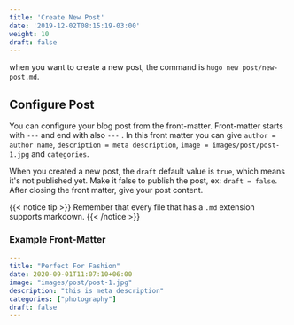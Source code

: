 ```yaml
---
title: 'Create New Post'
date: '2019-12-02T08:15:19-03:00'
weight: 10
draft: false
---
```

 when you want to create a new post, the command is `hugo new post/new-post.md`.

## Configure Post

You can configure your blog post from the front-matter. Front-matter starts with `---` and end with also `---` . In this front matter you can give `author = author name`, `description = meta description`, `image = images/post/post-1.jpg` and `categories`.

When you created a new post, the `draft` default value is `true`, which means it's not published yet. Make it false to publish the post, ex: `draft = false`.
After closing the front matter, give your post content. 

{{< notice tip >}}
Remember that every file that has a `.md` extension supports markdown.
{{< /notice >}}

### Example Front-Matter

```yml
---
title: "Perfect For Fashion"
date: 2020-09-01T11:07:10+06:00
image: "images/post/post-1.jpg"
description: "this is meta description"
categories: ["photography"]
draft: false
---
```